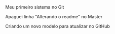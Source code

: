 Meu primeiro sistema no Git


Apaguei linha "Alterando o readme" no Master

Criando um novo modelo para atualizar no GitHub